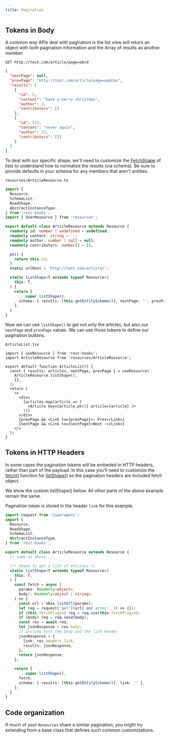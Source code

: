 ```yaml
---
title: Pagination
---
```


## Tokens in Body

A common way APIs deal with pagination is the list view will return an object with both pagination information
and the Array of results as another member.

`GET http://test.com/article/page=abcd`

```json
{
  "nextPage": null,
  "prevPage": "http://test.com/article/page=aedcba",
  "results": [
    {
      "id": 5,
      "content": "have a merry christmas",
      "author": 2,
      "contributors": []
    },
    {
      "id": 532,
      "content": "never again",
      "author": 23,
      "contributors": [5]
    }
  ]
}
```

To deal with our specific shape, we'll need to customize the [FetchShape](../api/FetchShape.md) of lists to
understand how to normalize the results (via schema). Be sure to provide defaults in your schema for any members
that aren't entities.

`resources/ArticleResource.ts`

```typescript
import {
  Resource,
  SchemaList,
  ReadShape,
  AbstractInstanceType,
} from 'rest-hooks';
import { UserResource } from 'resources';

export default class ArticleResource extends Resource {
  readonly id: number | undefined = undefined;
  readonly content: string = '';
  readonly author: number | null = null;
  readonly contributors: number[] = [];

  pk() {
    return this.id;
  }
  static urlRoot = 'http://test.com/article/';

  static listShape<T extends typeof Resource>(
    this: T,
  ) {
    return {
      ...super.listShape(),
      schema: { results: [this.getEntitySchema()], nextPage: '', prevPage: '' },
    };
  }
}
```

Now we can use `listShape()` to get not only the articles, but also our `nextPage`
and `prevPage` values. We can use those tokens to define our pagination buttons.

`ArticleList.tsx`

```tsx
import { useResource } from 'rest-hooks';
import ArticleResource from 'resources/ArticleResource';

export default function ArticleList() {
  const { results: articles, nextPage, prevPage } = useResource(
    ArticleResource.listShape(),
    {},
  );
  return (
    <>
      <div>
        {articles.map(article => (
          <Article key={article.pk()} article={article} />
        ))}
      </div>
      {prevPage && <Link to={prevPage}>‹ Prev</Link>}
      {nextPage && <Link to={nextPage}>Next ›</Link>}
    </>
  );
}
```

## Tokens in HTTP Headers

In some cases the pagination tokens will be embeded in HTTP headers, rather than part of the payload. In this
case you'll need to customize the [fetch()](../api/FetchShape#fetchurl-string-body-payload-promise-any) function
for [listShape()](../api/resource#listshape-readshape) so the pagination headers are included fetch object.

We show the custom listShape() below. All other parts of the above example remain the same.

Pagination token is stored in the header `link` for this example.

```typescript
import request from 'superagent';
import {
  Resource,
  ReadShape,
  SchemaList,
  AbstractInstanceType,
} from 'rest-hooks';

export default class ArticleResource extends Resource {
  // same as above....

  /** Shape to get a list of entities */
  static listShape<T extends typeof Resource>(
    this: T,
  ) {
    const fetch = async (
      params: Readonly<object>,
      body?: Readonly<object | string>,
    ) => {
      const url = this.listUrl(params);
      let req = request['get'](url).on('error', () => {});
      if (this.fetchPlugin) req = req.use(this.fetchPlugin);
      if (body) req = req.send(body);
      const res = await req;
      let jsonResponse = res.body;
      // include both the body and the link header
      jsonResponse = {
        link: res.headers.link,
        results: jsonResponse,
      };
      return jsonResponse;
    };

    return {
      ...super.listShape(),
      fetch,
      schema: { results: [this.getEntitySchema()], link: '' },
    };
  }
}
```

## Code organization

If much of your `Resources` share a similar pagination, you might
try extending from a base class that defines such common customizations.
